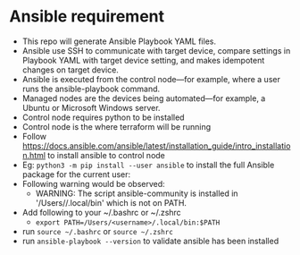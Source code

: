 # Ansible requirement
- This repo will generate Ansible Playbook YAML files.
- Ansible use SSH to communicate with target device, compare settings in Playbook YAML with target device setting, and makes idempotent changes on target device.
- Ansible is executed from the control node—for example, where a user runs the ansible-playbook command. 
- Managed nodes are the devices being automated—for example, a Ubuntu or Microsoft Windows server.
- Control node requires python to be installed
- Control node is the where terraform will be running
- Follow https://docs.ansible.com/ansible/latest/installation_guide/intro_installation.html to install ansible to control node
- Eg: ```python3 -m pip install --user ansible``` to install the full Ansible package for the current user:
- Following warning would be observed:
    - WARNING: The script ansible-community is installed in '/Users/<username>/.local/bin' which is not on PATH.
- Add following to your ~/.bashrc or ~/.zshrc
    - ```export PATH=/Users/<username>/.local/bin:$PATH```
- run ```source ~/.bashrc``` or ```source ~/.zshrc```
- run ```ansible-playbook --version``` to validate ansible has been installed